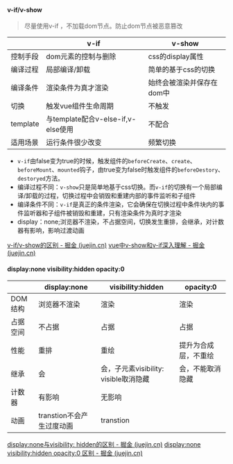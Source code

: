 #### v-if/v-show

> 尽量使用v-if ，不加载dom节点。防止dom节点被恶意篡改

|  |v-if|v-show|
|--|----|-------|
|控制手段|dom元素的控制与删除|css的display属性|
|编译过程|局部编译/卸载|简单的基于css的切换|
|编译条件|渲染条件为真才渲染|始终会被渲染并保存在dom中|
|切换|触发vue组件生命周期|不触发|
|template|与template配合v-else-if,v-else使用|不配合|
|适用场景|运行条件很少改变|频繁切换|


-  `v-if`由false变为true的时候，触发组件的`beforeCreate`、`create`、`beforeMount`、`mounted`钩子，由true变为false时触发组件的`beforeDestory`、`destoryed`方法。
- 编译过程不同：`v-show`只是简单地基于css切换。而`v-if`的切换有一个局部编译/卸载的过程，切换过程中会销毁和重建内部的事件监听和子组件
- 编译条件不同：`v-if`是真正的条件渲染，它会确保在切换过程中条件块内的事件监听器和子组件被销毁和重建，只有渲染条件为真时才渲染
- display：none;浏览器不渲染，不占据空间，切换发生重排，会继承，对计数器有影响，影响过渡动画

[v-if/v-show的区别 - 掘金 (juejin.cn)](https://juejin.cn/post/7139883954835816462)
[vue中v-show和v-if深入理解 - 掘金 (juejin.cn)](https://juejin.cn/post/7074834887269842975)


#### display:none visibility:hidden opacity:0 
|       |display:none|visibility:hidden|opacity:0|
|-------|------------|-----------------|---------|
|DOM结构|浏览器不渲染|渲染|渲染|
|占据空间|不占据|占据|占据|
|性能|重排|重绘|提升为合成层，不重绘|
|继承|会|会，子元素visibility: visible取消隐藏|会，不能取消隐藏|
|计数器|有影响|无影响||
|动画|transtion不会产生过度动画|transtion|

[display:none与visibility: hidden的区别 - 掘金 (juejin.cn)](https://juejin.cn/post/6975819518153064462)
[display:none visibility:hidden opacity:0 区别 - 掘金 (juejin.cn)](https://juejin.cn/post/6844904200401502215)